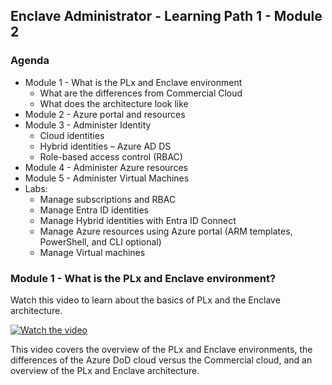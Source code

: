 
## Enclave Administrator - Learning Path 1 - Module 2

### Agenda
* Module 1 - What is the PLx and Enclave environment
    * What are the differences from Commercial Cloud
    * What does the architecture look like
* Module 2 - Azure portal and resources
* Module 3 - Administer Identity
	* Cloud identities
	* Hybrid identities – Azure AD DS
	* Role-based access control (RBAC)
* Module 4 - Administer Azure resources
* Module 5 - Administer Virtual Machines
* Labs:
    * Manage subscriptions and RBAC
	* Manage Entra ID identities
	* Manage Hybrid identities with Entra ID Connect
	* Manage Azure resources using Azure portal (ARM templates, PowerShell, and CLI optional)
	* Manage Virtual machines

### Module 1 - What is the PLx and Enclave environment?

Watch this video to learn about the basics of PLx and the Enclave architecture.

[![Watch the video](https://img.youtube.com/vi/lB3Pb_Eb-tM/hqdefault.jpg)](https://www.youtube.com/embed/lB3Pb_Eb-tM)

This video covers the overview of the PLx and Enclave environments, the differences of the Azure DoD cloud versus the Commercial cloud, and an overview of the PLx and Enclave architecture.

